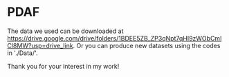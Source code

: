 # PDAF
The data we used can be downloaded at https://drive.google.com/drive/folders/1BDEE5ZB_ZP3qNpt7qHI9zWObCmlCl8MW?usp=drive_link.
Or you can produce new datasets using the codes in './Data/'.

Thank you for your interest in my work!
